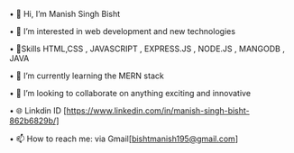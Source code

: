 •	👋 Hi, I’m Manish Singh Bisht

•	👀 I’m interested in web development and new technologies

•	 🎯Skills HTML,CSS  , JAVASCRIPT , EXPRESS.JS , NODE.JS , MANGODB , JAVA

•	🌱 I’m currently learning the MERN stack

•	💞️ I’m looking to collaborate on anything exciting and innovative

•	🌐 Linkdin ID [https://www.linkedin.com/in/manish-singh-bisht-862b6829b/]

•	📫 How to reach me: via Gmail[bishtmanish195@gmail.com]


<!---
ManishBisht17/ManishBisht17 is a ✨ special ✨ repository because its `README.md` (this file) appears on your GitHub profile.
You can click the Preview link to take a look at your changes.
--->
